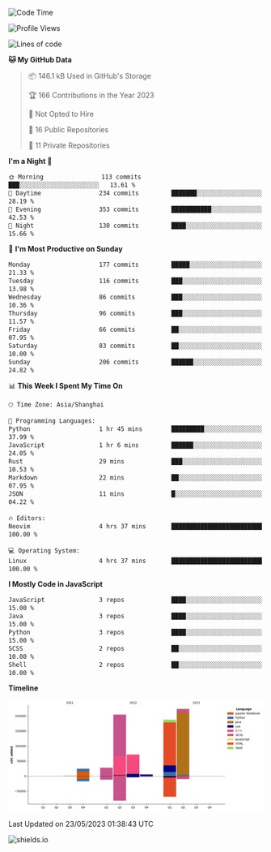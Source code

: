 <!--START_SECTION:waka-->
![Code Time](http://img.shields.io/badge/Code%20Time-280%20hrs%2034%20mins-blue)

![Profile Views](http://img.shields.io/badge/Profile%20Views-0-blue)

![Lines of code](https://img.shields.io/badge/From%20Hello%20World%20I%27ve%20Written-745.4%20thousand%20lines%20of%20code-blue)

**🐱 My GitHub Data** 

> 📦 146.1 kB Used in GitHub's Storage 
 > 
> 🏆 166 Contributions in the Year 2023
 > 
> 🚫 Not Opted to Hire
 > 
> 📜 16 Public Repositories 
 > 
> 🔑 11 Private Repositories 
 > 
**I'm a Night 🦉** 

```text
🌞 Morning                113 commits         ███░░░░░░░░░░░░░░░░░░░░░░   13.61 % 
🌆 Daytime                234 commits         ███████░░░░░░░░░░░░░░░░░░   28.19 % 
🌃 Evening                353 commits         ███████████░░░░░░░░░░░░░░   42.53 % 
🌙 Night                  130 commits         ████░░░░░░░░░░░░░░░░░░░░░   15.66 % 
```
📅 **I'm Most Productive on Sunday** 

```text
Monday                   177 commits         █████░░░░░░░░░░░░░░░░░░░░   21.33 % 
Tuesday                  116 commits         ███░░░░░░░░░░░░░░░░░░░░░░   13.98 % 
Wednesday                86 commits          ███░░░░░░░░░░░░░░░░░░░░░░   10.36 % 
Thursday                 96 commits          ███░░░░░░░░░░░░░░░░░░░░░░   11.57 % 
Friday                   66 commits          ██░░░░░░░░░░░░░░░░░░░░░░░   07.95 % 
Saturday                 83 commits          ██░░░░░░░░░░░░░░░░░░░░░░░   10.00 % 
Sunday                   206 commits         ██████░░░░░░░░░░░░░░░░░░░   24.82 % 
```


📊 **This Week I Spent My Time On** 

```text
🕑︎ Time Zone: Asia/Shanghai

💬 Programming Languages: 
Python                   1 hr 45 mins        █████████░░░░░░░░░░░░░░░░   37.99 % 
JavaScript               1 hr 6 mins         ██████░░░░░░░░░░░░░░░░░░░   24.05 % 
Rust                     29 mins             ███░░░░░░░░░░░░░░░░░░░░░░   10.53 % 
Markdown                 22 mins             ██░░░░░░░░░░░░░░░░░░░░░░░   07.95 % 
JSON                     11 mins             █░░░░░░░░░░░░░░░░░░░░░░░░   04.22 % 

🔥 Editors: 
Neovim                   4 hrs 37 mins       █████████████████████████   100.00 % 

💻 Operating System: 
Linux                    4 hrs 37 mins       █████████████████████████   100.00 % 
```

**I Mostly Code in JavaScript** 

```text
JavaScript               3 repos             ████░░░░░░░░░░░░░░░░░░░░░   15.00 % 
Java                     3 repos             ████░░░░░░░░░░░░░░░░░░░░░   15.00 % 
Python                   3 repos             ████░░░░░░░░░░░░░░░░░░░░░   15.00 % 
SCSS                     2 repos             ██░░░░░░░░░░░░░░░░░░░░░░░   10.00 % 
Shell                    2 repos             ██░░░░░░░░░░░░░░░░░░░░░░░   10.00 % 
```



**Timeline**

![Lines of Code chart](https://raw.githubusercontent.com/kopp4/kopp4/main/assets/bar_graph.png)


 Last Updated on 23/05/2023 01:38:43 UTC
<!--END_SECTION:waka-->
![shields.io](https://img.shields.io/github/commit-activity/w/kopp4/kopp4?color=g&label=abusing%20bot&style=flat-square)
